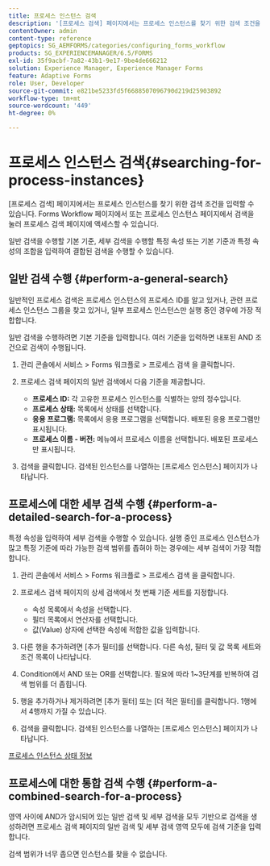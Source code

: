 ```yaml
---
title: 프로세스 인스턴스 검색
description: '[프로세스 검색] 페이지에서는 프로세스 인스턴스를 찾기 위한 검색 조건을 입력할 수 있습니다.'
contentOwner: admin
content-type: reference
geptopics: SG_AEMFORMS/categories/configuring_forms_workflow
products: SG_EXPERIENCEMANAGER/6.5/FORMS
exl-id: 35f9acbf-7a82-43b1-9e17-9be4de666212
solution: Experience Manager, Experience Manager Forms
feature: Adaptive Forms
role: User, Developer
source-git-commit: e821be5233fd5f6688507096790d219d25903892
workflow-type: tm+mt
source-wordcount: '449'
ht-degree: 0%

---
```


# 프로세스 인스턴스 검색{#searching-for-process-instances}

[프로세스 검색] 페이지에서는 프로세스 인스턴스를 찾기 위한 검색 조건을 입력할 수 있습니다. Forms Workflow 페이지에서 또는 프로세스 인스턴스 페이지에서 검색을 눌러 프로세스 검색 페이지에 액세스할 수 있습니다.

일반 검색을 수행할 기본 기준, 세부 검색을 수행할 특정 속성 또는 기본 기준과 특정 속성의 조합을 입력하여 결합된 검색을 수행할 수 있습니다.

## 일반 검색 수행 {#perform-a-general-search}

일반적인 프로세스 검색은 프로세스 인스턴스의 프로세스 ID를 알고 있거나, 관련 프로세스 인스턴스 그룹을 찾고 있거나, 일부 프로세스 인스턴스만 실행 중인 경우에 가장 적합합니다.

일반 검색을 수행하려면 기본 기준을 입력합니다. 여러 기준을 입력하면 내포된 AND 조건으로 검색이 수행됩니다.

1. 관리 콘솔에서 서비스 > Forms 워크플로 > 프로세스 검색 을 클릭합니다.
1. 프로세스 검색 페이지의 일반 검색에서 다음 기준을 제공합니다.

   * **프로세스 ID:** 각 고유한 프로세스 인스턴스를 식별하는 양의 정수입니다.
   * **프로세스 상태:** 목록에서 상태를 선택합니다.
   * **응용 프로그램:** 목록에서 응용 프로그램을 선택합니다. 배포된 응용 프로그램만 표시됩니다.
   * **프로세스 이름 - 버전:** 메뉴에서 프로세스 이름을 선택합니다. 배포된 프로세스만 표시됩니다.

1. 검색을 클릭합니다. 검색된 인스턴스를 나열하는 [프로세스 인스턴스] 페이지가 나타납니다.

## 프로세스에 대한 세부 검색 수행 {#perform-a-detailed-search-for-a-process}

특정 속성을 입력하여 세부 검색을 수행할 수 있습니다. 실행 중인 프로세스 인스턴스가 많고 특정 기준에 따라 가능한 검색 범위를 좁혀야 하는 경우에는 세부 검색이 가장 적합합니다.

1. 관리 콘솔에서 서비스 > Forms 워크플로 > 프로세스 검색 을 클릭합니다.
1. 프로세스 검색 페이지의 상세 검색에서 첫 번째 기준 세트를 지정합니다.

   * 속성 목록에서 속성을 선택합니다.
   * 필터 목록에서 연산자를 선택합니다.
   * 값(Value) 상자에 선택한 속성에 적합한 값을 입력합니다.

1. 다른 행을 추가하려면 [추가 필터]를 선택합니다. 다른 속성, 필터 및 값 목록 세트와 조건 목록이 나타납니다.
1. Condition에서 AND 또는 OR를 선택합니다. 필요에 따라 1~3단계를 반복하여 검색 범위를 더 좁힙니다.
1. 행을 추가하거나 제거하려면 [추가 필터] 또는 [더 적은 필터]를 클릭합니다. 1행에서 4행까지 가질 수 있습니다.
1. 검색을 클릭합니다. 검색된 인스턴스를 나열하는 [프로세스 인스턴스] 페이지가 나타납니다.

[프로세스 인스턴스 상태 정보](/help/forms/using/admin-help/processes.md#about-process-instance-statuses)

## 프로세스에 대한 통합 검색 수행 {#perform-a-combined-search-for-a-process}

영역 사이에 AND가 암시되어 있는 일반 검색 및 세부 검색을 모두 기반으로 검색을 생성하려면 프로세스 검색 페이지의 일반 검색 및 세부 검색 영역 모두에 검색 기준을 입력합니다.

검색 범위가 너무 좁으면 인스턴스를 찾을 수 없습니다.
